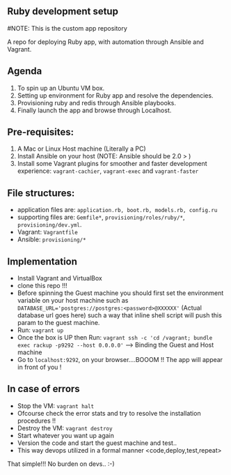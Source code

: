 ## Ruby development setup

#NOTE: This is the custom app repository

A repo for deploying Ruby app, with automation through Ansible and Vagrant.

## Agenda
1. To spin up an Ubuntu VM box.
2. Setting up environment for Ruby app and resolve the dependencies.
3. Provisioning ruby and redis through Ansible playbooks.
4. Finally launch the app and browse through Localhost.

## Pre-requisites:

1. A Mac or Linux Host machine (Literally a PC)
2. Install Ansible on your host (NOTE: Ansible should be 2.0 > )
3. Install some Vagrant plugins for smoother and faster development experience: `vagrant-cachier`, `vagrant-exec` and `vagrant-faster`

## File structures:

* application files are: `application.rb, boot.rb, models.rb, config.ru`
* supporting files are: `Gemfile*`, `provisioning/roles/ruby/*`, `provisioning/dev.yml`.
* Vagrant: `Vagrantfile`
* Ansible: `provisioning/*`

## Implementation

* Install Vagrant and VirtualBox
* clone this repo !!!
* Before spinning the Guest machine you should first set the environment variable on your host machine such as `DATABASE_URL='postgres://postgres:<password>@XXXXXX'` (Actual database url goes here) such a way that inline shell script will push this param to the guest machine.
* Run: `vagrant up`
* Once the box is UP then Run: `vagrant ssh -c 'cd /vagrant; bundle exec rackup -p9292 --host 0.0.0.0'` --> Binding the Guest and Host machine
* Go to `localhost:9292`, on your browser....BOOOM !! The app will appear in front of you !

## In case of errors
* Stop the VM: `vagrant halt`
* Ofcourse check the error stats and try to resolve the installation procedures !!
* Destroy the VM: `vagrant destroy`
* Start whatever you want up again
* Version the code and start the guest machine and test..
* This way devops utilized in a formal manner <code,deploy,test,repeat>

That simple!!! No burden on devs.. :-) 
